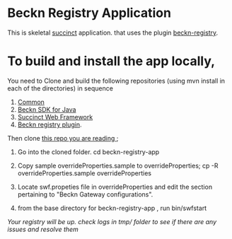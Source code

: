 # Beckn Registry Application
This is  skeletal [succinct](https://github.com/venkatramanm/swf-all) application. that uses the plugin 
[beckn-registry](https://github.com/venkatramanm/beckn-registry). 

To build and install the app locally, 
===
You need to Clone and build the following repositories (using mvn install in each of the directories) in sequence
1. [Common](https://github.com/venkatramanm/common) 
2. [Beckn SDK for Java](https://github.com/venkatramanm/beckn-sdk-java) 
3. [Succinct Web Framework](https://github.com/venkatramanm/swf-all)
4. [Beckn registry plugin](https://github.com/venkatramanm/beckn-registry). 


Then clone [this repo you are reading ](https://github.com/venkatramanm/beckn-registry-app); 

1. Go into the cloned folder. 
    cd beckn-registry-app

2. Copy sample overrideProperties.sample to overrideProperties;
    cp -R overrideProperties.sample overrideProperties 

3. Locate swf.propeties file in overrideProperties and edit the section pertaining to "Beckn Gateway configurations". 

4. from the base directory for beckn-registry-app , run bin/swfstart 


*Your registry will be up.  check logs in tmp/ folder to see if there are any issues and resolve them*






